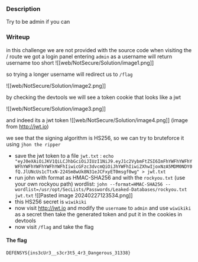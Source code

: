 
### Description
Try to be admin if you can


### Writeup


in this challenge we are not provided with the source code
when visiting the / route we got a login panel
entering `admin` as a username will return username too short
![[web/NotSecure/Solution/image1.png]]

so trying a longer username will redirect us to `/flag`

![[web/NotSecure/Solution/image2.png]]

by checking the devtools we will see a token cookie that looks like a jwt

![[web/NotSecure/Solution/image3.png]]

and indeed its a jwt token 
![[web/NotSecure/Solution/image4.png]]
(image from http://jwt.io)

we see that the signing algorithm is HS256, so we can try to bruteforce it using `jhon the ripper`

* save the jwt token to a file `jwt.txt` : `echo "eyJ0eXAiOiJKV1QiLCJhbGciOiJIUzI1NiJ9.eyJ1c2VybmFtZSI6ImFhYWFhYWFhYWFhYWFhYWFhYWFhYWFhIiwicGFzc3dvcmQiOiJhYWFhIiwiZXhwIjoxNzA5MDM0NDY0fQ.JlUNcUs1cTtxN-224Sm8wUk8N31eJCFxyET0msgf0wg" > jwt.txt`
* run john with format as HMAC-SHA256 and with the `rockyou.txt`  (use your own rockyou path) wordlist: `john --format=HMAC-SHA256 --wordlist=/usr/opt/SecLists/Passwords/Leaked-Databases/rockyou.txt jwt.txt`
![[Pasted image 20240227123534.png]]
* this HS256 secret is `wiwikiki`
* now visit http://jwt.io and modify the `username` to `admin` and use `wiwikiki` as a secret then take the generated token and put it in the cookies in devtools
* now visit `/flag` and take the flag

#### The flag
`DEFENSYS{ins3cUr3__s3cr3t5_4r3_Dangerous_31338}`
